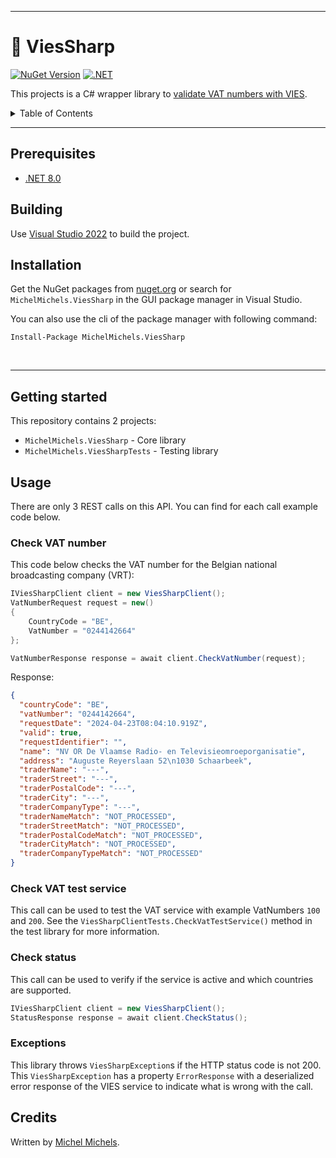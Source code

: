 

---

# 🛂 ViesSharp

[![NuGet Version](https://img.shields.io/nuget/v/MichelMichels.ViesSharp)](https://www.nuget.org/packages/MichelMichels.ViesSharp)
[![.NET](https://github.com/MichelMichels/ViesSharp/actions/workflows/dotnet.yml/badge.svg)](https://github.com/MichelMichels/ViesSharp/actions/workflows/dotnet.yml)

This projects is a C# wrapper library to [validate VAT numbers with VIES]("https://ec.europa.eu/taxation_customs/vies/#/vat-validation").

<details>
<summary>Table of Contents</summary>

- [🛂 ViesSharp](#-viessharp)
  - [Prerequisites](#prerequisites)
  - [Building](#building)
  - [Installation](#installation)
  - [Getting started](#getting-started)
  - [Usage](#usage)
    - [Check VAT number](#check-vat-number)
    - [Check VAT test service](#check-vat-test-service)
    - [Check status](#check-status)
    - [Exceptions](#exceptions)
  - [Credits](#credits)

</details>

---

## Prerequisites
- [.NET 8.0](https://dotnet.microsoft.com/en-us/download/dotnet/8.0)

## Building

Use [Visual Studio 2022](https://visualstudio.microsoft.com/vs/) to build the project. 

## Installation

Get the NuGet packages from [nuget.org](https://www.nuget.org/) or search for `MichelMichels.ViesSharp` in the GUI package manager in Visual Studio.

You can also use the cli of the package manager with following command:

```cli
Install-Package MichelMichels.ViesSharp
```
<br />
<hr>

## Getting started

This repository contains 2 projects:
- `MichelMichels.ViesSharp` - Core library
- `MichelMichels.ViesSharpTests` - Testing library

## Usage

There are only 3 REST calls on this API. You can find for each call example code below.

### Check VAT number 

This code below checks the VAT number for the Belgian national broadcasting company (VRT):

```csharp
IViesSharpClient client = new ViesSharpClient();
VatNumberRequest request = new()
{
    CountryCode = "BE",
    VatNumber = "0244142664"
};

VatNumberResponse response = await client.CheckVatNumber(request);
```

Response:
```json
{
  "countryCode": "BE",
  "vatNumber": "0244142664",
  "requestDate": "2024-04-23T08:04:10.919Z",
  "valid": true,
  "requestIdentifier": "",
  "name": "NV OR De Vlaamse Radio- en Televisieomroeporganisatie",
  "address": "Auguste Reyerslaan 52\n1030 Schaarbeek",
  "traderName": "---",
  "traderStreet": "---",
  "traderPostalCode": "---",
  "traderCity": "---",
  "traderCompanyType": "---",
  "traderNameMatch": "NOT_PROCESSED",
  "traderStreetMatch": "NOT_PROCESSED",
  "traderPostalCodeMatch": "NOT_PROCESSED",
  "traderCityMatch": "NOT_PROCESSED",
  "traderCompanyTypeMatch": "NOT_PROCESSED"
}
```

### Check VAT test service

This call can be used to test the VAT service with example VatNumbers `100` and `200`.
See the `ViesSharpClientTests.CheckVatTestService()` method in the test library for more information.

### Check status

This call can be used to verify if the service is active and which countries are supported.

```csharp
IViesSharpClient client = new ViesSharpClient();
StatusResponse response = await client.CheckStatus();
```

### Exceptions

This library throws `ViesSharpException`s if the HTTP status code is not 200. This `ViesSharpException` has a property `ErrorResponse` with a deserialized error response of the VIES service to indicate what is wrong with the call.

## Credits

Written by [Michel Michels](https://github.com/MichelMichels).
